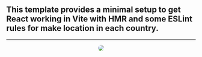 ## This template provides a minimal setup to get React working in Vite with HMR and some ESLint rules for make location in each country.

<hr/>
<div align="center">
<img src = "./src/assets/..." style = "border-radius:10px">
</div>

